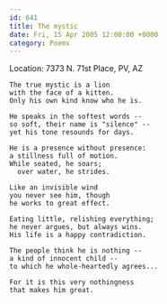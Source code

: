 ```yaml
---
id: 641
title: The mystic
date: Fri, 15 Apr 2005 12:00:00 +0000
category: Poems
---
```


Location: 7373 N. 71st Place, PV, AZ

    The true mystic is a lion  
    with the face of a kitten.  
    Only his own kind know who he is.

    He speaks in the softest words --  
    so soft, their name is "silence" --  
    yet his tone resounds for days.

    He is a presence without presence:  
    a stillness full of motion.  
    While seated, he soars;  
      over water, he strides.

    Like an invisible wind  
    you never see him, though  
    he works to great effect.

    Eating little, relishing everything;  
    he never argues, but always wins.  
    His life is a happy contradiction.

    The people think he is nothing --  
    a kind of innocent child --  
    to which he whole-heartedly agrees...

    For it is this very nothingness  
    that makes him great.



